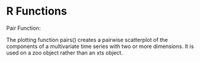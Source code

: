 # R Functions

Pair Function:

The plotting function pairs() creates a pairwise scatterplot of the components of a multivariate time series with two or more dimensions. 
It is used on a zoo object rather than an xts object.
